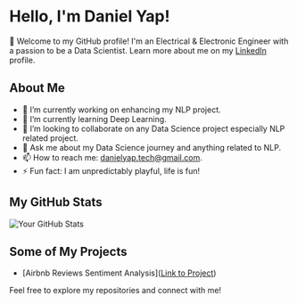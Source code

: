 # Hello, I'm Daniel Yap!

👋 Welcome to my GitHub profile! I'm an Electrical & Electronic Engineer with a passion to be a Data Scientist. Learn more about me on my [LinkedIn](https://www.linkedin.com/in/daniel-yap-b916aaa3/) profile.

## About Me
- 🔭 I’m currently working on enhancing my NLP project.
- 🌱 I’m currently learning Deep Learning.
- 👯 I’m looking to collaborate on any Data Science project especially NLP related project.
- 💬 Ask me about my Data Science journey and anything related to NLP.
- 📫 How to reach me: danielyap.tech@gmail.com.
- ⚡ Fun fact: I am unpredictably playful, life is fun!

## My GitHub Stats
![Your GitHub Stats](https://github-readme-stats.vercel.app/api?username=danielyaptech&show_icons=true&hide_title=true&hide=prs&count_private=true&include_all_commits=true&line_height=20&theme=radical)

## Some of My Projects
- [Airbnb Reviews Sentiment Analysis]([Link to Project](https://github.com/danielyaptech/DS-Capstone-Project))

Feel free to explore my repositories and connect with me!
